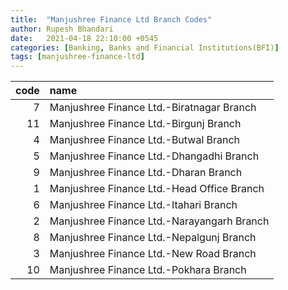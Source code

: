 ```yaml
---
title:  "Manjushree Finance Ltd Branch Codes"
author: Rupesh Bhandari
date:   2021-04-18 22:10:00 +0545
categories: [Banking, Banks and Financial Institutions(BFI)]
tags: [manjushree-finance-ltd]
---
```


|   code | name                                       |
|-------:|:-------------------------------------------|
|      7 | Manjushree Finance Ltd.-Biratnagar Branch  |
|     11 | Manjushree Finance Ltd.-Birgunj Branch     |
|      4 | Manjushree Finance Ltd.-Butwal Branch      |
|      5 | Manjushree Finance Ltd.-Dhangadhi Branch   |
|      9 | Manjushree Finance Ltd.-Dharan Branch      |
|      1 | Manjushree Finance Ltd.-Head Office Branch |
|      6 | Manjushree Finance Ltd.-Itahari Branch     |
|      2 | Manjushree Finance Ltd.-Narayangarh Branch |
|      8 | Manjushree Finance Ltd.-Nepalgunj Branch   |
|      3 | Manjushree Finance Ltd.-New Road Branch    |
|     10 | Manjushree Finance Ltd.-Pokhara Branch     |